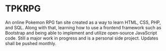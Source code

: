 # TPKRPG
An online Pokemon RPG fan site created as a way to learn HTML, CSS, PHP, and SQL. Along with that, learning how to use a frontend framework such as Bootstrap and being able to implement and utilize open-source JavaScript code. Still a major work in progress and is a personal side project. Updates shall be pushed monthly.


